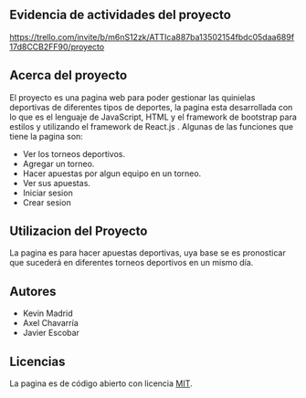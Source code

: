 ## Evidencia de actividades del proyecto
 
<https://trello.com/invite/b/m6nS12zk/ATTIca887ba13502154fbdc05daa689f17d8CCB2FF90/proyecto>

## Acerca del proyecto

El proyecto es una pagina web para poder gestionar las quinielas deportivas de diferentes tipos de deportes, la pagina esta desarrollada con lo que es el lenguaje de JavaScript, HTML y el framework de bootstrap para estilos y utilizando el framework de React.js . Algunas de las funciones que tiene la pagina son:

- Ver los torneos deportivos.
- Agregar un torneo.
- Hacer apuestas por algun equipo en un torneo.
- Ver sus apuestas.
- Iniciar sesion
- Crear sesion

## Utilizacion del Proyecto

La pagina es para hacer apuestas deportivas, uya base se es pronosticar que sucederá en diferentes torneos deportivos en un mismo día.
## Autores 

- Kevin Madrid  
- Axel Chavarría
- Javier Escobar 

## Licencias

La pagina es de código abierto con licencia [MIT](https://opensource.org/licenses/MIT). 
